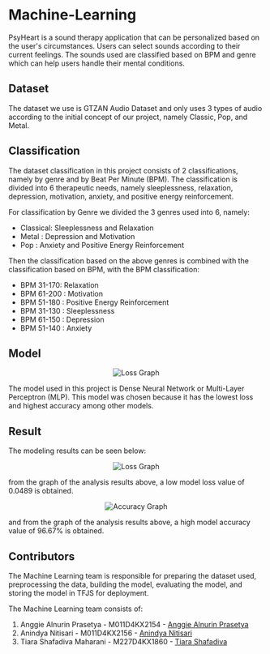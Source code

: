 # Machine-Learning
PsyHeart is a sound therapy application that can be personalized based on the user's circumstances. Users can select sounds according to their current feelings. The sounds used are classified based on BPM and genre which can help users handle their mental conditions.

## Dataset
The dataset we use is GTZAN Audio Dataset and only uses 3 types of audio according to the initial concept of our project, namely Classic, Pop, and Metal.

## Classification
The dataset classification in this project consists of 2 classifications, namely by genre and by Beat Per Minute (BPM). The classification is divided into 6 therapeutic needs, namely sleeplessness, relaxation, depression, motivation, anxiety, and positive energy reinforcement.

For classification by Genre we divided the 3 genres used into 6, namely:
- Classical: Sleeplessness and Relaxation
- Metal : Depression and Motivation
- Pop : Anxiety and Positive Energy Reinforcement

Then the classification based on the above genres is combined with the classification based on BPM, with the BPM classification:
- BPM 31-170: Relaxation
- BPM 61-200 : Motivation
- BPM 51-180 : Positive Energy Reinforcement
- BPM 31-130 : Sleeplessness
- BPM 61-150 : Depression
- BPM 51-140 : Anxiety

## Model
<p align="center">
  <img src="https://github.com/PsyHeart-Capstone-Project/Machine-Learning/assets/159974285/a3c6c122-fd33-4750-b74e-82fb31c6eddd" alt="Loss Graph">
</p>

The model used in this project is Dense Neural Network or Multi-Layer Perceptron (MLP). This model was chosen because it has the lowest loss and highest accuracy among other models.

## Result
The modeling results can be seen below:
<p align="center">
  <img src="https://github.com/PsyHeart-Capstone-Project/Machine-Learning/assets/159974285/935f8e7c-ce65-4ab7-9c5c-2aee3e51497f" alt="Loss Graph">
</p>

from the graph of the analysis results above, a low model loss value of 0.0489 is obtained.

<p align="center">
  <img src="https://github.com/PsyHeart-Capstone-Project/Machine-Learning/assets/159974285/d02c1346-fa4d-4333-90db-23770cf9d7fe" alt="Accuracy Graph">
</p>

and from the graph of the analysis results above, a high model accuracy value of 96.67% is obtained.

## Contributors
The Machine Learning team is responsible for preparing the dataset used, preprocessing the data, building the model, evaluating the model, and storing the model in TFJS for deployment.

The Machine Learning team consists of:
1. Anggie Alnurin Prasetya - M011D4KX2154 - [Anggie Alnurin Prasetya](https://github.com/anggiealnrn27)
2. Anindya Nitisari - M011D4KX2156 - [Anindya Nitisari](https://github.com/anindyantsr)
3. Tiara Shafadiva Maharani - M227D4KX1860 - [Tiara Shafadiva](https://github.com/tirshaf)
